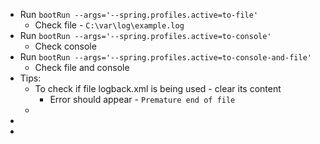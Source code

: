 * Run `bootRun --args='--spring.profiles.active=to-file'`
    * Check file - `C:\var\log\example.log`
* Run `bootRun --args='--spring.profiles.active=to-console'`
    * Check console
* Run `bootRun --args='--spring.profiles.active=to-console-and-file'`
    * Check file and console
* Tips:
    * To check if file logback.xml is being used - clear its content
        * Error should appear - `Premature end of file`
    * 
* 
* 